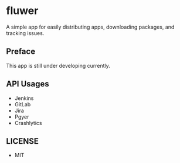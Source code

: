 # fluwer

A simple app for easily distributing apps, downloading packages, and tracking issues.

## Preface

This app is still under developing currently.

## API Usages

- Jenkins
- GitLab
- Jira
- Pgyer
- Crashlytics

## LICENSE

- MIT
